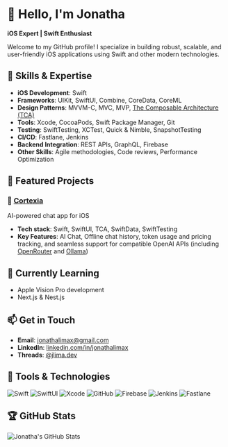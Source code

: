 # 👋 Hello, I'm Jonatha

**iOS Expert | Swift Enthusiast**

Welcome to my GitHub profile! I specialize in building robust, scalable, and user-friendly iOS applications using Swift and other modern technologies.

## 🚀 Skills & Expertise

- **iOS Development**: Swift
- **Frameworks**: UIKit, SwiftUI, Combine, CoreData, CoreML
- **Design Patterns**: MVVM-C, MVC, MVP, [The Composable Architecture (TCA)](https://github.com/pointfreeco/swift-composable-architecture)
- **Tools**: Xcode, CocoaPods, Swift Package Manager, Git
- **Testing**: SwiftTesting, XCTest, Quick & Nimble, SnapshotTesting
- **CI/CD**: Fastlane, Jenkins
- **Backend Integration**: REST APIs, GraphQL, Firebase
- **Other Skills**: Agile methodologies, Code reviews, Performance Optimization

## 💼 Featured Projects

### 🧠 [Cortexia](https://github.com/dhruvsinghal/pal-chat)
AI-powered chat app for iOS

- **Tech stack**: Swift, SwiftUI, TCA, SwiftData, SwiftTesting
- **Key Features**: AI Chat, Offline chat history, token usage and pricing tracking, and seamless support for compatible OpenAI APIs (including [OpenRouter](https://openrouter.ai/) and [Ollama](https://ollama.com/))

## 🌱 Currently Learning
- Apple Vision Pro development
- Next.js & Nest.js

## 📫 Get in Touch

- **Email**: [jonathalimax@gmail.com](mailto:jonathalimax@gmail.com)
- **LinkedIn**: [linkedin.com/in/jonathalimax](https://linkedin.com/in/jonathalimax)
- **Threads**: [@jlima.dev](https://www.threads.net/@jlima.dev)

## 🔧 Tools & Technologies

![Swift](https://img.shields.io/badge/Swift-FA7343?style=for-the-badge&logo=swift&logoColor=white)
![SwiftUI](https://img.shields.io/badge/SwiftUI-2563EB?style=for-the-badge&logo=swift&logoColor=white)
![Xcode](https://img.shields.io/badge/Xcode-007ACC?style=for-the-badge&logo=xcode&logoColor=white)
![GitHub](https://img.shields.io/badge/GitHub-100000?style=for-the-badge&logo=github&logoColor=white)
![Firebase](https://img.shields.io/badge/Firebase-FFCA28?style=for-the-badge&logo=firebase&logoColor=white)
![Jenkins](https://img.shields.io/badge/Jenkins-D24939?style=for-the-badge&logo=jenkins&logoColor=white)
![Fastlane](https://img.shields.io/badge/Fastlane-00F200?style=for-the-badge&logo=fastlane&logoColor=white)

## 🏆 GitHub Stats

![Jonatha's GitHub Stats](https://github-readme-stats.vercel.app/api?username=jonathalimax&show_icons=true&theme=vue-dark)
